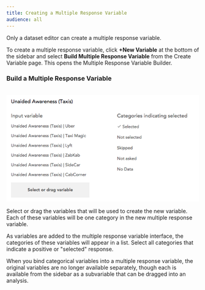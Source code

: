 ```yaml
---
title: Creating a Multiple Response Variable
audience: all
---
```


Only a dataset editor can create a multiple response variable.

To create a multiple response variable, click **+New Variable** at the bottom of the sidebar and select **Build Multiple Response Variable** from the Create Variable page. This opens the Multiple Response Variable Builder.

### Build a Multiple Response Variable

 ![](images/NewMRVariable.png)
 
Select or drag the variables that will be used to create the new variable. Each of these variables will be one category in the new multiple response variable.

As variables are added to the multiple response variable interface, the categories of these variables will appear in a list. Select all categories that indicate a positive or "selected" response. 

When you bind categorical variables into a multiple response variable, the original variables are no longer available separately, though each is available from the sidebar as a subvariable that can be dragged into an analysis.
